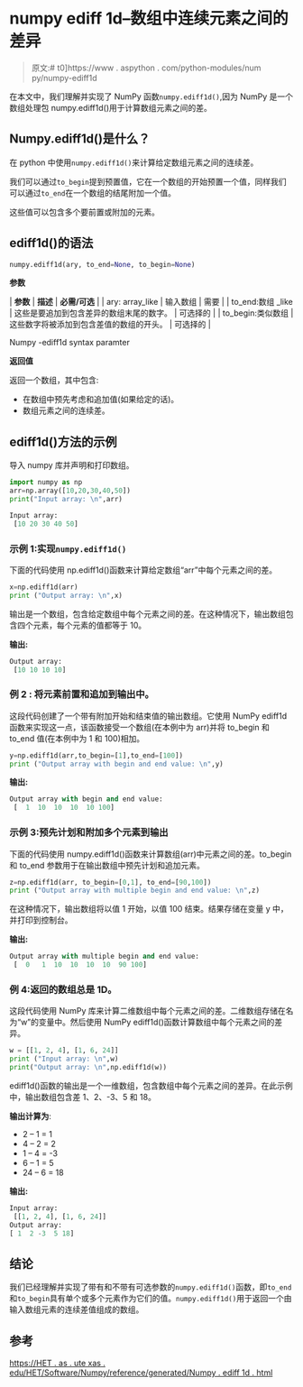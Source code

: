 # numpy ediff 1d–数组中连续元素之间的差异

> 原文:# t0]https://www . aspython . com/python-modules/num py/numpy-ediff1d

在本文中，我们理解并实现了 NumPy 函数`numpy.ediff1d()`,因为 NumPy 是一个数组处理包 numpy.ediff1d()用于计算数组元素之间的差。

## Numpy.ediff1d()是什么？

在 python 中使用`numpy.ediff1d()`来计算给定数组元素之间的连续差。

我们可以通过`to_begin`提到预置值，它在一个数组的开始预置一个值，同样我们可以通过`to_end`在一个数组的结尾附加一个值。

这些值可以包含多个要前置或附加的元素。

## ediff1d()的语法

```py
numpy.ediff1d(ary, to_end=None, to_begin=None)

```

**参数**

| **参数** | **描述** | **必需/可选** |
| ary: array_like | 输入数组 | 需要 |
| to_end:数组 _like | 这些是要追加到包含差异的数组末尾的数字。 | 可选择的 |
| to_begin:类似数组 | 这些数字将被添加到包含差值的数组的开头。 | 可选择的 |

Numpy -ediff1d syntax paramter

**返回值**

返回一个数组，其中包含:

*   在数组中预先考虑和追加值(如果给定的话)。
*   数组元素之间的连续差。

## ediff1d()方法的示例

导入 numpy 库并声明和打印数组。

```py
import numpy as np
arr=np.array([10,20,30,40,50])
print("Input array: \n",arr)

```

```py
Input array:
 [10 20 30 40 50]

```

### 示例 1:实现`numpy.ediff1d()`

下面的代码使用 np.ediff1d()函数来计算给定数组“arr”中每个元素之间的差。

```py
x=np.ediff1d(arr)
print ("Output array: \n",x)

```

输出是一个数组，包含给定数组中每个元素之间的差。在这种情况下，输出数组包含四个元素，每个元素的值都等于 10。

**输出:**

```py
Output array:
 [10 10 10 10]

```

### 例 2 **:** 将元素前置和追加到输出中。

这段代码创建了一个带有附加开始和结束值的输出数组。它使用 NumPy ediff1d 函数来实现这一点，该函数接受一个数组(在本例中为 arr)并将 to_begin 和 to_end 值(在本例中为 1 和 100)相加。

```py
y=np.ediff1d(arr,to_begin=[1],to_end=[100])
print ("Output array with begin and end value: \n",y)

```

**输出:**

```py
Output array with begin and end value:
 [  1  10  10  10  10 100]

```

### 示例 3:预先计划和附加多个元素到输出

下面的代码使用 numpy.ediff1d()函数来计算数组(arr)中元素之间的差。to_begin 和 to_end 参数用于在输出数组中预先计划和追加元素。

```py
z=np.ediff1d(arr, to_begin=[0,1], to_end=[90,100])
print ("Output array with multiple begin and end value: \n",z)

```

在这种情况下，输出数组将以值 1 开始，以值 100 结束。结果存储在变量 y 中，并打印到控制台。

**输出:**

```py
Output array with multiple begin and end value:
 [  0   1  10  10  10  10  90 100]

```

### 例 4:返回的数组总是 1D。

这段代码使用 NumPy 库来计算二维数组中每个元素之间的差。二维数组存储在名为“w”的变量中。然后使用 NumPy ediff1d()函数计算数组中每个元素之间的差异。

```py
w = [[1, 2, 4], [1, 6, 24]]
print ("Input array: \n",w)
print("Output array: \n",np.ediff1d(w))

```

ediff1d()函数的输出是一个一维数组，包含数组中每个元素之间的差异。在此示例中，输出数组包含差 1、2、-3、5 和 18。

**输出计算为**:

*   2 – 1 = 1
*   4 – 2 = 2
*   1 – 4 = -3
*   6 – 1 = 5
*   24 – 6 = 18

**输出:**

```py
Input array:
 [[1, 2, 4], [1, 6, 24]]
Output array:
[ 1  2 -3  5 18]

```

## 结论

我们已经理解并实现了带有和不带有可选参数的`numpy.ediff1d()`函数，即`to_end`和`to_begin`具有单个或多个元素作为它们的值。`numpy.ediff1d()`用于返回一个由输入数组元素的连续差值组成的数组。

## 参考

[https://HET . as . ute xas . edu/HET/Software/Numpy/reference/generated/Numpy . ediff 1d . html](https://het.as.utexas.edu/HET/Software/Numpy/reference/generated/numpy.ediff1d.html)